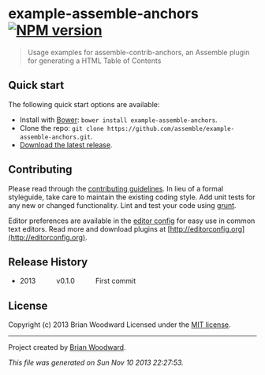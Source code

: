 # example-assemble-anchors [![NPM version](https://badge.fury.io/js/example-assemble-anchors.png)](http://badge.fury.io/js/example-assemble-anchors)

> Usage examples for assemble-contrib-anchors, an Assemble plugin for generating a HTML Table of Contents


## Quick start

The following quick start options are available:

* Install with [Bower](http://bower.io): `bower install example-assemble-anchors`.
* Clone the repo: `git clone https://github.com/assemble/example-assemble-anchors.git`.
* [Download the latest release](https://github.com/assemble/example-assemble-anchors/archive/master.zip).


## Contributing

Please read through the [contributing guidelines](CONTRIBUTING.md). In lieu of a formal styleguide, take care to maintain the existing coding style. Add unit tests for any new or changed functionality. Lint and test your code using [grunt](http://gruntjs.com/).

Editor preferences are available in the [editor config](.editorconfig) for easy use in common text editors. Read more and download plugins at [http://editorconfig.org](http://editorconfig.org).

## Release History
 * 2013   v0.1.0   First commit

## License
Copyright (c) 2013 Brian Woodward
Licensed under the [MIT license](LICENSE-MIT).


***

Project created by [Brian Woodward](https://github.com/doowb).

_This file was generated on Sun Nov 10 2013 22:27:53._
